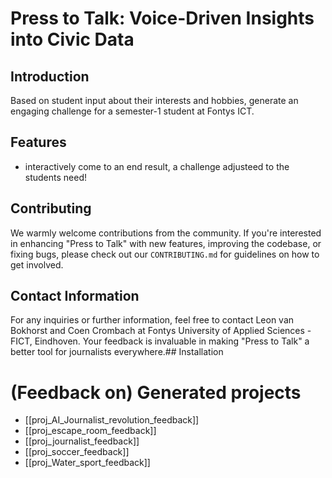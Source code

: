 # Press to Talk: Voice-Driven Insights into Civic Data

## Introduction
Based on student input about their interests and hobbies, generate an engaging challenge for a semester-1 student at Fontys ICT. 

## Features
- interactively come to an end result, a challenge adjusteed to the students need!


## Contributing
We warmly welcome contributions from the community. If you're interested in enhancing "Press to Talk" with new features, improving the codebase, or fixing bugs, please check out our `CONTRIBUTING.md` for guidelines on how to get involved.

## Contact Information
For any inquiries or further information, feel free to contact Leon van Bokhorst and Coen Crombach at Fontys University of Applied Sciences - FICT, Eindhoven. Your feedback is invaluable in making "Press to Talk" a better tool for journalists everywhere.## Installation

# (Feedback on) Generated projects

- [[proj_AI_Journalist_revolution_feedback]]
- [[proj_escape_room_feedback]]
- [[proj_journalist_feedback]]
- [[proj_soccer_feedback]]
- [[proj_Water_sport_feedback]]





